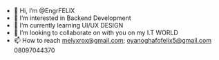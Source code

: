 - 👋 Hi, I’m @EngrFELIX
- 👀 I’m interested in Backend Development
- 🌱 I’m currently learning UI/UX DESIGN
- 💞️ I’m looking to collaborate on with you on my I.T WORLD
- 📫 How to reach melyxrox@gmail.com; oyanoghafofelix5@gmail.com
08097044370
<!---
EngrFELIX/EngrFELIX is a ✨ special ✨ repository because its `README.md` (this file) appears on your GitHub profile.
You can click the Preview link to take a look at your changes.
--->
